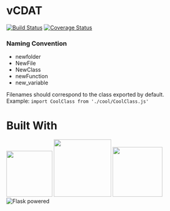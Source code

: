 # vCDAT 

[![Build Status](https://travis-ci.org/UV-CDAT/vcdat.svg?branch=master)](https://travis-ci.org/UV-CDAT/vcdat)
[![Coverage Status](https://coveralls.io/repos/github/UV-CDAT/vcdat/badge.svg?branch=master)](https://coveralls.io/github/UV-CDAT/vcdat?branch=master)
### Naming Convention
* newfolder
* NewFile
* NewClass
* newFunction
* new_variable

Filenames should correspond to the class exported by default.  
Example: `import CoolClass from './cool/CoolClass.js'`

# Built With

<img src=http://js.devexpress.com/Content/Images/features/html5-css-javascript-logos.png height="120px">
<img src=https://cdn.worldvectorlogo.com/logos/react.svg height="150px">
<img src=https://raw.githubusercontent.com/reactjs/redux/master/logo/logo.png height="130px">
<img src="http://flask.pocoo.org/static/badges/flask-powered.png" border="0" alt="Flask powered" title="Flask powered">
